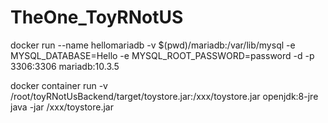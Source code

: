 # TheOne_ToyRNotUS

docker run --name hellomariadb -v $(pwd)/mariadb:/var/lib/mysql -e MYSQL_DATABASE=Hello -e MYSQL_ROOT_PASSWORD=password -d -p 3306:3306 mariadb:10.3.5

docker container run -v /root/toyRNotUsBackend/target/toystore.jar:/xxx/toystore.jar openjdk:8-jre java -jar /xxx/toystore.jar
